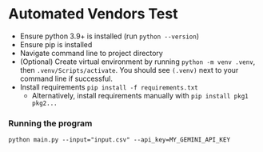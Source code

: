 # Automated Vendors Test
- Ensure python 3.9+ is installed (run `python --version`)
- Ensure pip is installed
- Navigate command line to project directory
- (Optional) Create virtual environment by running `python -m venv .venv`, then `.venv/Scripts/activate`. You should see `(.venv)` next to your command line if successful.
- Install requirements `pip install -f requirements.txt`
  - Alternatively, install requirements manually with `pip install pkg1 pkg2...`

### Running the program
`python main.py --input="input.csv" --api_key=MY_GEMINI_API_KEY`
